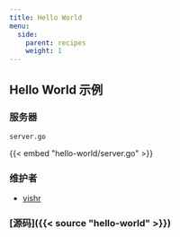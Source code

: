```yaml
---
title: Hello World
menu:
  side:
    parent: recipes
    weight: 1
---
```


## Hello World 示例

### 服务器

`server.go`

{{< embed "hello-world/server.go" >}}

### 维护者

- [vishr](https://github.com/vishr)

### [源码]({{< source "hello-world" >}})
